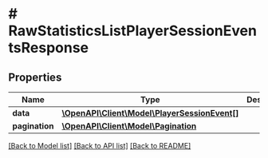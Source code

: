 # # RawStatisticsListPlayerSessionEventsResponse

## Properties

Name | Type | Description | Notes
------------ | ------------- | ------------- | -------------
**data** | [**\OpenAPI\Client\Model\PlayerSessionEvent[]**](PlayerSessionEvent.md) |  | [optional]
**pagination** | [**\OpenAPI\Client\Model\Pagination**](Pagination.md) |  | [optional]

[[Back to Model list]](../../README.md#models) [[Back to API list]](../../README.md#endpoints) [[Back to README]](../../README.md)
